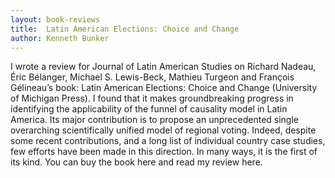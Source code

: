 ```yaml
---
layout: book-reviews
title:  Latin American Elections: Choice and Change
author: Kenneth Bunker
---
```


I wrote a review for Journal of Latin American Studies on Richard Nadeau, Éric Bélanger, Michael S. Lewis-Beck, Mathieu Turgeon and François Gélineau’s book: Latin American Elections: Choice and Change (University of Michigan Press). I found that it makes groundbreaking progress in identifying the applicability of the funnel of causality model in Latin America. Its major contribution is to propose an unprecedented single overarching scientifically unified model of regional voting. Indeed, despite some recent contributions, and a long list of individual country case studies, few efforts have been made in this direction. In many ways, it is the first of its kind. You can buy the book here and read my review here.
